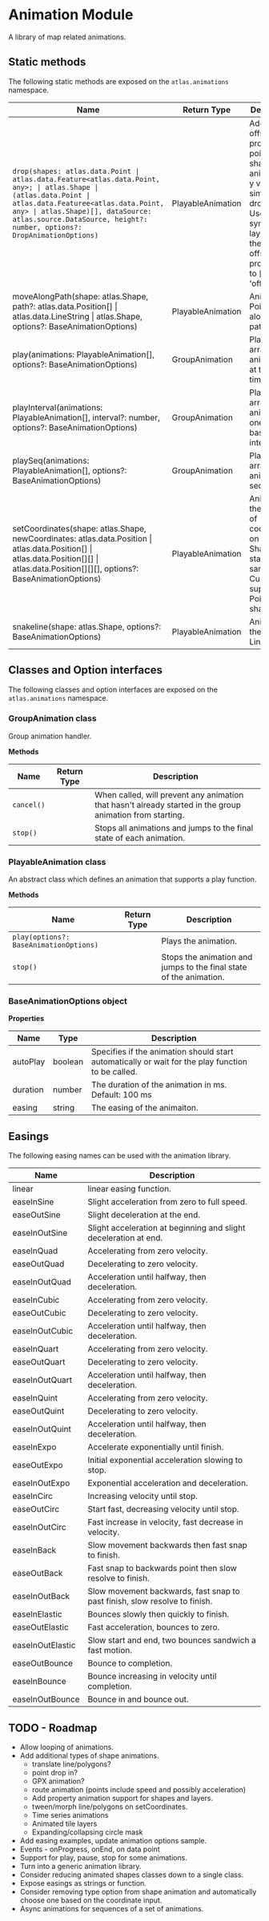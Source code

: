 ﻿# Animation Module

A library of map related animations. 

## Static methods

The following static methods are exposed on the `atlas.animations` namespace.

| Name | Return Type | Description |
|------|-------------|-------------|
| `drop(shapes: atlas.data.Point \| atlas.data.Feature<atlas.data.Point, any>; \| atlas.Shape \| (atlas.data.Point \| atlas.data.Featuree<atlas.data.Point, any> \| atlas.Shape)[], dataSource: atlas.source.DataSource, height?: number, options?: DropAnimationOptions)` | PlayableAnimation | Adds an offset array property to point shapes and animates it's y value to simulate dropping. Use with a symbol layer with the icon/text offset property set to \['get', 'offset'\]. |
| moveAlongPath(shape: atlas.Shape, path?: atlas.data.Position\[\] \| atlas.data.LineString \| atlas.Shape, options?: BaseAnimationOptions) | PlayableAnimation | Animates a Point shape along a path.  |
| play(animations: PlayableAnimation\[\], options?: BaseAnimationOptions) | GroupAnimation | Plays an array of animations at the same time. |
| playInterval(animations: PlayableAnimation\[\], interval?: number, options?: BaseAnimationOptions) | GroupAnimation | Plays an array of animations one by one based on an interval.  |
| playSeq(animations: PlayableAnimation\[\], options?: BaseAnimationOptions) | GroupAnimation | Plays an array of animations sequentially. |
| setCoordinates(shape: atlas.Shape, newCoordinates: atlas.data.Position \| atlas.data.Position\[\] \| atlas.data.Position\[\]\[\] \| atlas.data.Position\[\]\[\]\[\], options?: BaseAnimationOptions) | PlayableAnimation | Animates the update of coordinates on a shape. Shapes will stay the same type. Currently supports Point shapes. |
| snakeline(shape: atlas.Shape, options?: BaseAnimationOptions) | PlayableAnimation | Animates the path of a LineString. |

## Classes and Option interfaces

The following classes and option interfaces are exposed on the `atlas.animations` namespace.

### GroupAnimation class

Group animation handler.

**Methods**

| Name | Return Type | Description |
|------|-------------|-------------|
| `cancel()` |  | When called, will prevent any animation that hasn't already started in the group animation from starting. |
| `stop()` |  | Stops all animations and jumps to the final state of each animation. |


### PlayableAnimation class

 An abstract class which defines an animation that supports a play function.

**Methods**

| Name | Return Type | Description |
|------|-------------|-------------|
| `play(options?: BaseAnimationOptions)` |  | Plays the animation. |
| `stop()` |  |  Stops the animation and jumps to the final state of the animation. |

### BaseAnimationOptions object

**Properties**

| Name | Type | Description |
|------|------|-------------|
| autoPlay | boolean | Specifies if the animation should start automatically or wait for the play function to be called. |
| duration | number | The duration of the animation in ms. Default: 100 ms |
| easing | string | The easing of the animaiton. |

## Easings

The following easing names can be used with the animation library.

| Name | Description |
|------|-------------|
| linear | linear easing function. |
| easeInSine | Slight acceleration from zero to full speed. |
| easeOutSine | Slight deceleration at the end. |
| easeInOutSine | Slight acceleration at beginning and slight deceleration at end. |
| easeInQuad | Accelerating from zero velocity. |
| easeOutQuad | Decelerating to zero velocity. |
| easeInOutQuad | Acceleration until halfway, then deceleration. |
| easeInCubic | Accelerating from zero velocity. |
| easeOutCubic | Decelerating to zero velocity. |
| easeInOutCubic | Acceleration until halfway, then deceleration. |
| easeInQuart | Accelerating from zero velocity. |
| easeOutQuart | Decelerating to zero velocity. |
| easeInOutQuart | Acceleration until halfway, then deceleration. |
| easeInQuint | Accelerating from zero velocity. |
| easeOutQuint | Decelerating to zero velocity. |
| easeInOutQuint | Acceleration until halfway, then deceleration. |
| easeInExpo | Accelerate exponentially until finish. |
| easeOutExpo | Initial exponential acceleration slowing to stop. |
| easeInOutExpo | Exponential acceleration and deceleration. |
| easeInCirc | Increasing velocity until stop. |
| easeOutCirc | Start fast, decreasing velocity until stop. |
| easeInOutCirc | Fast increase in velocity, fast decrease in velocity. |
| easeInBack | Slow movement backwards then fast snap to finish.  |
| easeOutBack | Fast snap to backwards point then slow resolve to finish. |
| easeInOutBack | Slow movement backwards, fast snap to past finish, slow resolve to finish. |
| easeInElastic | Bounces slowly then quickly to finish. |
| easeOutElastic | Fast acceleration, bounces to zero. |
| easeInOutElastic | Slow start and end, two bounces sandwich a fast motion. |
| easeOutBounce | Bounce to completion. |
| easeInBounce | Bounce increasing in velocity until completion. |
| easeInOutBounce | Bounce in and bounce out. |


## TODO - Roadmap

 - Allow looping of animations.
 - Add additional types of shape animations. 
    - translate line/polygons?
    - point drop in?
    - GPX animation?
    - route animation (points include speed and possibly acceleration)
    - Add property animation support for shapes and layers. 
    - tween/morph line/polygons on setCoordinates. 
	- Time series animations
    - Animated tile layers
	- Expanding/collapsing circle mask
 - Add easing examples, update animation options sample.
 - Events - onProgress, onEnd, on data point
 - Support for play, pause, stop for some animations.
 - Turn into a generic animation library. 
 - Consider reducing animated shapes classes down to a single class.
 - Expose easings as strings or function.
 - Consider removing type option from shape animation and automatically choose one based on the coordinate input.
 - Async animations for sequences of a set of animations. 